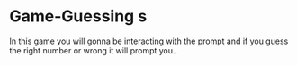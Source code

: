 # Game-Guessing s
In this game you will gonna be interacting with the prompt and if you guess the right number or wrong it will prompt you..
